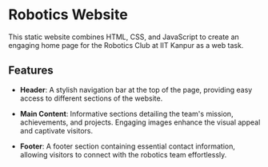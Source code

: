 # Robotics Website
This static website combines HTML, CSS, and JavaScript to create an engaging home page for the Robotics Club at IIT Kanpur as a web task. 

## Features

- **Header**: A stylish navigation bar at the top of the page, providing easy access to different sections of the website.
  
- **Main Content**: Informative sections detailing the team's mission, achievements, and projects. Engaging images enhance the visual appeal and captivate visitors.
  
- **Footer**: A footer section containing essential contact information, allowing visitors to connect with the robotics team effortlessly.

